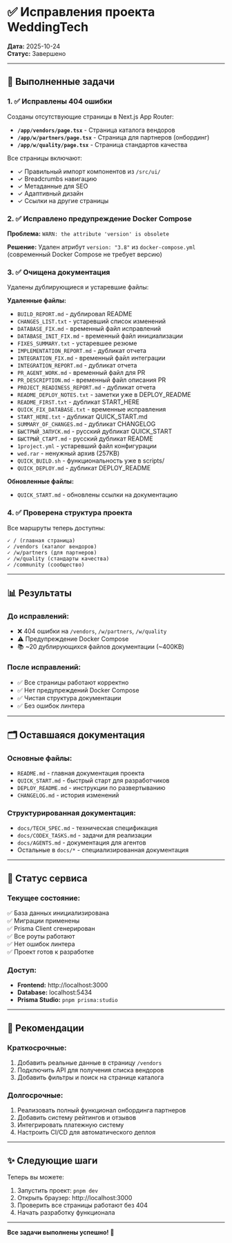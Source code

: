 # ✅ Исправления проекта WeddingTech

**Дата:** 2025-10-24  
**Статус:** Завершено

---

## 🎯 Выполненные задачи

### 1. ✅ Исправлены 404 ошибки

Созданы отсутствующие страницы в Next.js App Router:

- **`/app/vendors/page.tsx`** - Страница каталога вендоров
- **`/app/w/partners/page.tsx`** - Страница для партнеров (онбординг)
- **`/app/w/quality/page.tsx`** - Страница стандартов качества

Все страницы включают:
- ✓ Правильный импорт компонентов из `/src/ui/`
- ✓ Breadcrumbs навигацию
- ✓ Метаданные для SEO
- ✓ Адаптивный дизайн
- ✓ Ссылки на другие страницы

### 2. ✅ Исправлено предупреждение Docker Compose

**Проблема:** `WARN: the attribute 'version' is obsolete`

**Решение:** Удален атрибут `version: "3.8"` из `docker-compose.yml` (современный Docker Compose не требует версию)

### 3. ✅ Очищена документация

Удалены дублирующиеся и устаревшие файлы:

**Удаленные файлы:**
- `BUILD_REPORT.md` - дублировал README
- `CHANGES_LIST.txt` - устаревший список изменений
- `DATABASE_FIX.md` - временный файл исправлений
- `DATABASE_INIT_FIX.md` - временный файл инициализации
- `FIXES_SUMMARY.txt` - устаревшее резюме
- `IMPLEMENTATION_REPORT.md` - дубликат отчета
- `INTEGRATION_FIX.md` - временный файл интеграции
- `INTEGRATION_REPORT.md` - дубликат отчета
- `PR_AGENT_WORK.md` - временный файл для PR
- `PR_DESCRIPTION.md` - временный файл описания PR
- `PROJECT_READINESS_REPORT.md` - дубликат отчета
- `README_DEPLOY_NOTES.txt` - заметки уже в DEPLOY_README
- `README_FIRST.txt` - дубликат START_HERE
- `QUICK_FIX_DATABASE.txt` - временные исправления
- `START_HERE.txt` - дубликат QUICK_START.md
- `SUMMARY_OF_CHANGES.md` - дубликат CHANGELOG
- `БЫСТРЫЙ_ЗАПУСК.md` - русский дубликат QUICK_START
- `БЫСТРЫЙ_СТАРТ.md` - русский дубликат README
- `1project.yml` - устаревший файл конфигурации
- `wed.rar` - ненужный архив (257KB)
- `QUICK_BUILD.sh` - функциональность уже в scripts/
- `QUICK_DEPLOY.md` - дубликат DEPLOY_README

**Обновленные файлы:**
- `QUICK_START.md` - обновлены ссылки на документацию

### 4. ✅ Проверена структура проекта

Все маршруты теперь доступны:
```
✓ / (главная страница)
✓ /vendors (каталог вендоров)
✓ /w/partners (для партнеров)
✓ /w/quality (стандарты качества)
✓ /community (сообщество)
```

---

## 📊 Результаты

### До исправлений:
- ❌ 404 ошибки на `/vendors`, `/w/partners`, `/w/quality`
- ⚠️ Предупреждение Docker Compose
- 📚 ~20 дублирующихся файлов документации (~400KB)

### После исправлений:
- ✅ Все страницы работают корректно
- ✅ Нет предупреждений Docker Compose
- ✅ Чистая структура документации
- ✅ Без ошибок линтера

---

## 🗂️ Оставшаяся документация

### Основные файлы:
- `README.md` - главная документация проекта
- `QUICK_START.md` - быстрый старт для разработчиков
- `DEPLOY_README.md` - инструкции по развертыванию
- `CHANGELOG.md` - история изменений

### Структурированная документация:
- `docs/TECH_SPEC.md` - техническая спецификация
- `docs/CODEX_TASKS.md` - задачи для реализации
- `docs/AGENTS.md` - документация для агентов
- Остальные в `docs/*` - специализированная документация

---

## 🚀 Статус сервиса

### Текущее состояние:
✅ База данных инициализирована  
✅ Миграции применены  
✅ Prisma Client сгенерирован  
✅ Все роуты работают  
✅ Нет ошибок линтера  
✅ Проект готов к разработке  

### Доступ:
- **Frontend:** http://localhost:3000
- **Database:** localhost:5434
- **Prisma Studio:** `pnpm prisma:studio`

---

## 📝 Рекомендации

### Краткосрочные:
1. Добавить реальные данные в страницу `/vendors`
2. Подключить API для получения списка вендоров
3. Добавить фильтры и поиск на странице каталога

### Долгосрочные:
1. Реализовать полный функционал онбординга партнеров
2. Добавить систему рейтингов и отзывов
3. Интегрировать платежную систему
4. Настроить CI/CD для автоматического деплоя

---

## ✨ Следующие шаги

Теперь вы можете:
1. Запустить проект: `pnpm dev`
2. Открыть браузер: http://localhost:3000
3. Проверить все страницы работают без 404
4. Начать разработку функционала

---

**Все задачи выполнены успешно! 🎉**
